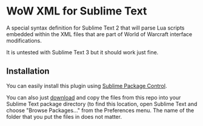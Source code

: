WoW XML for Sublime Text
====================

A special syntax definition for Sublime Text 2 that will parse Lua scripts embedded within the XML files that are part of World of Warcraft interface modifications.

It is untested with Sublime Text 3 but it should work just fine.

Installation
------------

You can easily install this plugin using [Sublime Package Control](http://wbond.net/sublime_packages/package_control). 

You can also just [download](https://github.com/ascott18/WoWXMLForSublimeText/archive/master.zip) and copy the files from this repo into your Sublime Text package directory (to find this location, open Sublime Text and choose "Browse Packages..." from the Preferences menu. The name of the folder that you put the files in does not matter.
